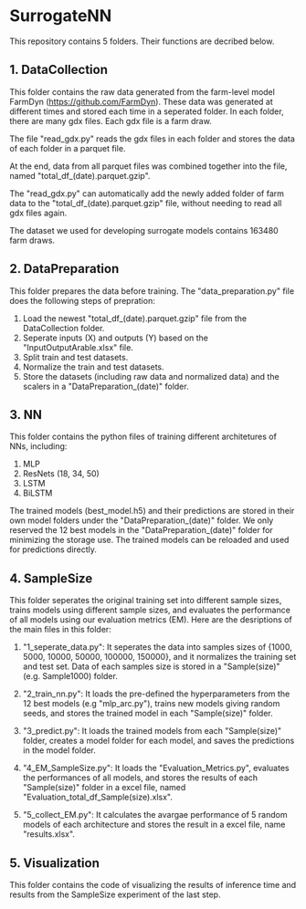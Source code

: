 # SurrogateNN
This repository contains 5 folders. Their functions are decribed below.
## 1. DataCollection
This folder contains the raw data generated from the farm-level model FarmDyn (https://github.com/FarmDyn). These data was generated at different times and stored each time in a seperated folder. In each folder, there are many gdx files. Each gdx file is a farm draw. 

The file "read_gdx.py" reads the gdx files in each folder and stores the data of each folder in a parquet file.

At the end, data from all parquet files was combined together into the file, named "total_df_(date).parquet.gzip".

The "read_gdx.py" can automatically add the newly added folder of farm data to the "total_df_(date).parquet.gzip" file, without needing to read all gdx files again.

The dataset we used for developing surrogate models contains 163480 farm draws. 
 
## 2. DataPreparation
This folder prepares the data before training. The "data_preparation.py" file does the following steps of prepration: 
1) Load the newest "total_df_(date).parquet.gzip" file from the DataCollection folder.
2) Seperate inputs (X) and outputs (Y) based on the "InputOutputArable.xlsx" file.
3) Split train and test datasets.
4) Normalize the train and test datasets.
5) Store the datasets (including raw data and normalized data) and the scalers in a "DataPreparation_(date)" folder. 

## 3. NN
This folder contains the python files of training different architetures of NNs, including:
1) MLP
2) ResNets (18, 34, 50)
3) LSTM
4) BiLSTM

The trained models (best_model.h5) and their predictions are stored in their own model folders under the "DataPreparation_(date)" folder. We only reserved the 12 best models in the "DataPreparation_(date)" folder for minimizing the storage use. The trained models can be reloaded and used for predictions directly. 

## 4. SampleSize
This folder seperates the original training set into different sample sizes, trains models using different sample sizes, and evaluates the performance of all models using our evaluation metrics (EM). Here are the desriptions of the main files in this folder:
1) "1_seperate_data.py": It seperates the data into samples sizes of {1000, 5000, 10000, 50000, 100000, 150000}, and it normalizes the training set and test set. Data of each samples size is stored in a "Sample(size)" (e.g. Sample1000) folder.

2) "2_train_nn.py": It loads the pre-defined the hyperparameters from the 12 best models (e.g "mlp_arc.py"), trains new models giving random seeds, and stores the trained model in each "Sample(size)" folder. 

3) "3_predict.py": It loads the trained models from each "Sample(size)" folder, creates a model folder for each model, and saves the predictions in the model folder. 

4) "4_EM_SampleSize.py": It loads the "Evaluation_Metrics.py", evaluates the performances of all models, and stores the results of each "Sample(size)" folder in a excel file, named "Evaluation_total_df_Sample(size).xlsx".

5) "5_collect_EM.py": It calculates the avargae performance of 5 random models of each architecture and stores the result in a excel file, name "results.xlsx".

## 5. Visualization
This folder contains the code of visualizing the results of inference time and results from the SampleSize experiment of the last step. 
